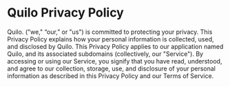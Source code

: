 # Quilo Privacy Policy
Quilo. ("we," “our,” or "us") is committed to protecting your privacy. This Privacy Policy explains how your personal information is collected, used, and disclosed by Quilo.
This Privacy Policy applies to our application named Quilo, and its associated subdomains (collectively, our "Service"). By accessing or using our Service, you signify that you have read, understood, and agree to our collection, storage, use, and disclosure of your personal information as described in this Privacy Policy and our Terms of Service.

